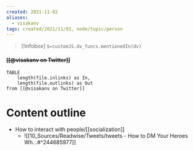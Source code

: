 ```yaml
---
created: 2021-11-02
aliases:
  - visakanv
tags: created/2021/11/02, node/topic/person
---
```

> [!infobox]
`$=customJS.dv_funcs.mentionedIn(dv)`

#### <s class="topic-title">[[@visakanv on Twitter]]</s>


```dataview
TABLE 
	length(file.inlinks) as In, 
	length(file.outlinks) as Out
from [[@visakanv on Twitter]]
```

# Content outline
-  How to interact with people/[[socialization]] 
    -  ![[10_Sources/Readwise/Tweets/tweets - How to DM Your Heroes Wh...#^244685977]]